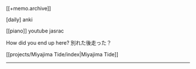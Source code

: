 [[+memo.archive]]



[daily]
anki

[[piano]]
youtube jasrac

How did you end up here?
別れた後走った？


[[projects/Miyajima Tide/index|Miyajima Tide]]



---





